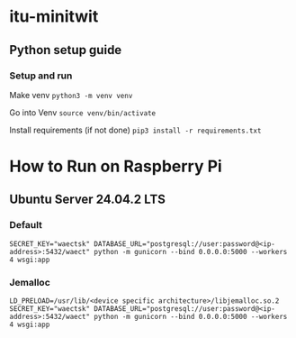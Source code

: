 # itu-minitwit

## Python setup guide

### Setup and run

Make venv
`python3 -m venv venv`

Go into Venv
`source venv/bin/activate`

Install requirements (if not done)
`pip3 install -r requirements.txt`

# How to Run on Raspberry Pi

## Ubuntu Server 24.04.2 LTS

### Default
```bashrc
SECRET_KEY="waectsk" DATABASE_URL="postgresql://user:password@<ip-address>:5432/waect" python -m gunicorn --bind 0.0.0.0:5000 --workers 4 wsgi:app
```

### Jemalloc
```bashrc
LD_PRELOAD=/usr/lib/<device specific architecture>/libjemalloc.so.2 SECRET_KEY="waectsk" DATABASE_URL="postgresql://user:password@<ip-address>:5432/waect" python -m gunicorn --bind 0.0.0.0:5000 --workers 4 wsgi:app
```
